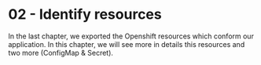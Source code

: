# 02 - Identify resources

In the last chapter, we exported the Openshift resources which conform our application.
In this chapter, we will see more in details this resources and two more (ConfigMap & Secret).



